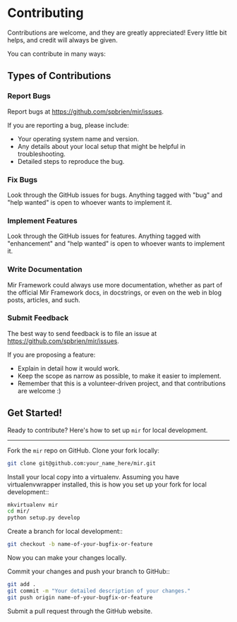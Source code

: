 # Contributing

Contributions are welcome, and they are greatly appreciated! Every little bit
helps, and credit will always be given.

You can contribute in many ways:

## Types of Contributions

### Report Bugs

Report bugs at https://github.com/spbrien/mir/issues.

If you are reporting a bug, please include:

* Your operating system name and version.
* Any details about your local setup that might be helpful in troubleshooting.
* Detailed steps to reproduce the bug.

### Fix Bugs

Look through the GitHub issues for bugs. Anything tagged with "bug" and "help
wanted" is open to whoever wants to implement it.

### Implement Features

Look through the GitHub issues for features. Anything tagged with "enhancement"
and "help wanted" is open to whoever wants to implement it.

### Write Documentation

Mir Framework could always use more documentation, whether as part of the
official Mir Framework docs, in docstrings, or even on the web in blog posts,
articles, and such.

### Submit Feedback

The best way to send feedback is to file an issue at https://github.com/spbrien/mir/issues.

If you are proposing a feature:

* Explain in detail how it would work.
* Keep the scope as narrow as possible, to make it easier to implement.
* Remember that this is a volunteer-driven project, and that contributions
  are welcome :)

## Get Started!

Ready to contribute? Here's how to set up `mir` for local development.

---

Fork the `mir` repo on GitHub. Clone your fork locally:

```bash
git clone git@github.com:your_name_here/mir.git
```

Install your local copy into a virtualenv. Assuming you have virtualenvwrapper installed, this is how you set up your fork for local development::

```bash
mkvirtualenv mir
cd mir/
python setup.py develop
```

Create a branch for local development::

```bash
git checkout -b name-of-your-bugfix-or-feature
```

Now you can make your changes locally.


Commit your changes and push your branch to GitHub::

```bash
git add .
git commit -m "Your detailed description of your changes."
git push origin name-of-your-bugfix-or-feature
```

Submit a pull request through the GitHub website.
